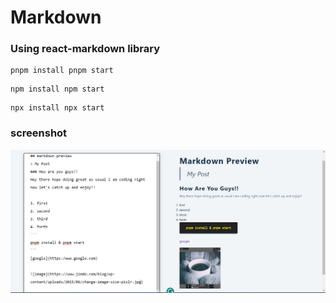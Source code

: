 # Markdown

### Using react-markdown library

```
pnpm install pnpm start
```


```
npm install npm start
```


```
npx install npx start
```


### screenshot

![alt text](image.png)